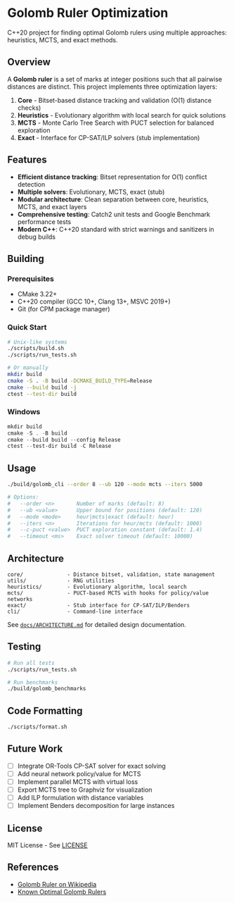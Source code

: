 # Golomb Ruler Optimization

C++20 project for finding optimal Golomb rulers using multiple approaches: heuristics, MCTS, and exact methods.

## Overview

A **Golomb ruler** is a set of marks at integer positions such that all pairwise distances are distinct. This project implements three optimization layers:

1. **Core** - Bitset-based distance tracking and validation (O(1) distance checks)
2. **Heuristics** - Evolutionary algorithm with local search for quick solutions
3. **MCTS** - Monte Carlo Tree Search with PUCT selection for balanced exploration
4. **Exact** - Interface for CP-SAT/ILP solvers (stub implementation)

## Features

- **Efficient distance tracking**: Bitset representation for O(1) conflict detection
- **Multiple solvers**: Evolutionary, MCTS, exact (stub)
- **Modular architecture**: Clean separation between core, heuristics, MCTS, and exact layers
- **Comprehensive testing**: Catch2 unit tests and Google Benchmark performance tests
- **Modern C++**: C++20 standard with strict warnings and sanitizers in debug builds

## Building

### Prerequisites

- CMake 3.22+
- C++20 compiler (GCC 10+, Clang 13+, MSVC 2019+)
- Git (for CPM package manager)

### Quick Start

```bash
# Unix-like systems
./scripts/build.sh
./scripts/run_tests.sh

# Or manually
mkdir build
cmake -S . -B build -DCMAKE_BUILD_TYPE=Release
cmake --build build -j
ctest --test-dir build
```

### Windows

```powershell
mkdir build
cmake -S . -B build
cmake --build build --config Release
ctest --test-dir build -C Release
```

## Usage

```bash
./build/golomb_cli --order 8 --ub 120 --mode mcts --iters 5000

# Options:
#   --order <n>       Number of marks (default: 8)
#   --ub <value>      Upper bound for positions (default: 120)
#   --mode <mode>     heur|mcts|exact (default: heur)
#   --iters <n>       Iterations for heur/mcts (default: 1000)
#   --c-puct <value>  PUCT exploration constant (default: 1.4)
#   --timeout <ms>    Exact solver timeout (default: 10000)
```

## Architecture

```
core/              - Distance bitset, validation, state management
utils/             - RNG utilities
heuristics/        - Evolutionary algorithm, local search
mcts/              - PUCT-based MCTS with hooks for policy/value networks
exact/             - Stub interface for CP-SAT/ILP/Benders
cli/               - Command-line interface
```

See [`docs/ARCHITECTURE.md`](docs/ARCHITECTURE.md) for detailed design documentation.

## Testing

```bash
# Run all tests
./scripts/run_tests.sh

# Run benchmarks
./build/golomb_benchmarks
```

## Code Formatting

```bash
./scripts/format.sh
```

## Future Work

- [ ] Integrate OR-Tools CP-SAT solver for exact solving
- [ ] Add neural network policy/value for MCTS
- [ ] Implement parallel MCTS with virtual loss
- [ ] Export MCTS tree to Graphviz for visualization
- [ ] Add ILP formulation with distance variables
- [ ] Implement Benders decomposition for large instances

## License

MIT License - See [LICENSE](LICENSE)

## References

- [Golomb Ruler on Wikipedia](https://en.wikipedia.org/wiki/Golomb_ruler)
- [Known Optimal Golomb Rulers](http://www.research.ibm.com/people/s/shearer/grule.html)
